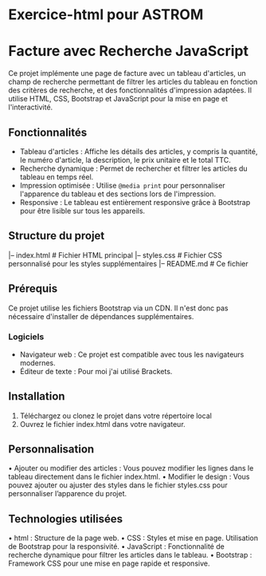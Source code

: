 # Exercice-html pour ASTROM
# Facture avec Recherche JavaScript

Ce projet implémente une page de facture avec un tableau d'articles, un champ de recherche permettant de filtrer les articles du tableau en fonction des critères de recherche, et des fonctionnalités d'impression adaptées. Il utilise HTML, CSS, Bootstrap et JavaScript pour la mise en page et l'interactivité.
## Fonctionnalités

- Tableau d'articles : Affiche les détails des articles, y compris la quantité, le numéro d'article, la description, le prix unitaire et le total TTC.
- Recherche dynamique : Permet de rechercher et filtrer les articles du tableau en temps réel.
- Impression optimisée : Utilise `@media print` pour personnaliser l'apparence du tableau et des sections lors de l'impression.
- Responsive : Le tableau est entièrement responsive grâce à Bootstrap pour être lisible sur tous les appareils.

## Structure du projet
|– index.html         # Fichier HTML principal
|– styles.css         # Fichier CSS personnalisé pour les styles supplémentaires
|– README.md          # Ce fichier

## Prérequis

Ce projet utilise les fichiers Bootstrap via un CDN. Il n'est donc pas nécessaire d'installer de dépendances supplémentaires.

### Logiciels

- Navigateur web : Ce projet est compatible avec tous les navigateurs modernes.
- Éditeur de texte : Pour moi j'ai utilisé Brackets.

## Installation

1. Téléchargez ou clonez le projet dans votre répertoire local
2. Ouvrez le fichier index.html dans votre navigateur.

## Personnalisation

•	Ajouter ou modifier des articles : Vous pouvez modifier les lignes dans le tableau directement dans le fichier index.html.
•	Modifier le design : Vous pouvez ajouter ou ajuster des styles dans le fichier styles.css pour personnaliser l’apparence du projet.

## Technologies utilisées

  • html : Structure de la page web.
	• CSS : Styles et mise en page. Utilisation de Bootstrap pour la responsivité.
	•	JavaScript : Fonctionnalité de recherche dynamique pour filtrer les articles dans le tableau.
	•	Bootstrap : Framework CSS pour une mise en page rapide et responsive.
